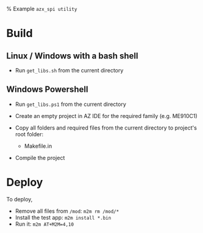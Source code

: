 % Example `azx_spi utility`

# Build

## Linux / Windows with a bash shell

- Run `get_libs.sh` from the current directory

## Windows Powershell

- Run `get_libs.ps1` from the current directory

- Create an empty project in AZ IDE for the required family (e.g. ME910C1)
- Copy all folders and required files from the current directory to project's root folder:
  - Makefile.in
- Compile the project

# Deploy

To deploy,
- Remove all files from `/mod`: `m2m rm /mod/*`
- Install the test app: `m2m install *.bin`
- Run it: `m2m AT+M2M=4,10`
